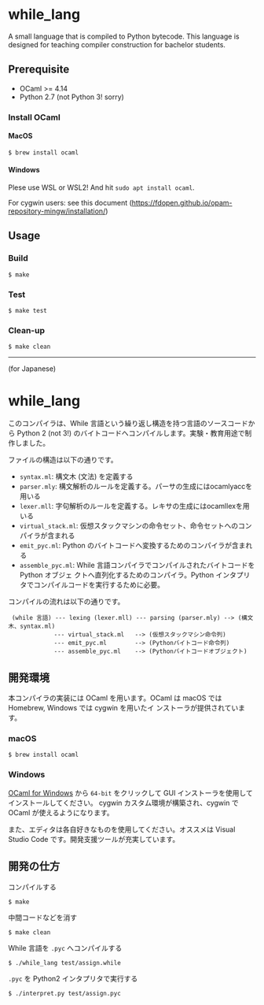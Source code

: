 # while_lang

A small language that is compiled to Python bytecode. This language is designed for teaching compiler construction for bachelor students.

## Prerequisite

- OCaml >= 4.14
- Python 2.7 (not Python 3! sorry)

### Install OCaml

#### MacOS

```shell
$ brew install ocaml
```

#### Windows

Plese use WSL or WSL2! And hit `sudo apt install ocaml`.

For cygwin users: see this document (https://fdopen.github.io/opam-repository-mingw/installation/)

## Usage

### Build

```shell
$ make
```

### Test

```shell
$ make test
```

### Clean-up


```shell
$ make clean
```

---

(for Japanese)

# while_lang

このコンパイラは、While 言語という繰り返し構造を持つ言語のソースコードから Python 2 (not
3!) のバイトコードへコンパイルします。実験・教育用途で制作しました。

ファイルの構造は以下の通りです。

- `syntax.ml`: 構文木 (文法) を定義する
- `parser.mly`: 構文解析のルールを定義する。パーサの生成にはocamlyaccを用いる
- `lexer.mll`: 字句解析のルールを定義する。レキサの生成にはocamllexを用いる
- `virtual_stack.ml`: 仮想スタックマシンの命令セット、命令セットへのコンパイラが含まれる
- `emit_pyc.ml`: Python のバイトコードへ変換するためのコンパイラが含まれる
- `assemble_pyc.ml`: While 言語コンパイラでコンパイルされたバイトコードを Python オブジェ
    クトへ直列化するためのコンパイラ。Python インタプリタでコンパイルコードを実行するために必要。

コンパイルの流れは以下の通りです。

```
 (while 言語) --- lexing (lexer.mll) --- parsing (parser.mly) --> (構文木、syntax.ml)
             --- virtual_stack.ml   --> (仮想スタックマシン命令列)
             --- emit_pyc.ml        --> (Pythonバイトコード命令列)
             --- assemble_pyc.ml    --> (Pythonバイトコードオブジェクト)
```

## 開発環境

本コンパイラの実装には OCaml を用います。OCaml は macOS では Homebrew, Windows では cygwin を用いたイ
ンストーラが提供されています。

### macOS

```
$ brew install ocaml
```

### Windows

[OCaml for Windows](https://fdopen.github.io/opam-repository-mingw/installation/) から
`64-bit` をクリックして GUI インストーラを使用してインストールしてください。
cygwin カスタム環境が構築され、cygwin で OCaml が使えるようになります。

また、エディタは各自好きなものを使用してください。オススメは Visual Studio Code です。開発支援ツールが充実しています。

## 開発の仕方

コンパイルする

```shell
$ make
```

中間コードなどを消す

```shell
$ make clean
```

While 言語を `.pyc` へコンパイルする

```shell
$ ./while_lang test/assign.while
```

`.pyc` を Python2 インタプリタで実行する

```shell
$ ./interpret.py test/assign.pyc
```
